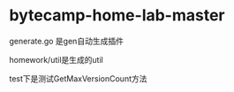 # bytecamp-home-lab-master

generate.go 是gen自动生成插件

homework/util是生成的util

test下是测试GetMaxVersionCount方法
